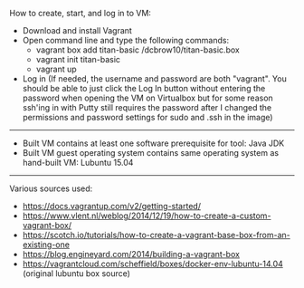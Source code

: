 How to create, start, and log in to VM:
 * Download and install Vagrant
 * Open command line and type the following commands:
   * vagrant box add titan-basic /dcbrow10/titan-basic.box    
   * vagrant init titan-basic
   * vagrant up
 * Log in (If needed, the username and password are both "vagrant". You should be able to just click the Log In button without entering the password when opening the VM on Virtualbox but for some reason ssh'ing in with Putty still requires the password after I changed the permissions and password settings for sudo and .ssh in the image)

***

* Built VM contains at least one software prerequisite for tool: Java JDK
* Built VM guest operating system contains same operating system as hand-built VM: Lubuntu 15.04

***

Various sources used:
* https://docs.vagrantup.com/v2/getting-started/
* https://www.vlent.nl/weblog/2014/12/19/how-to-create-a-custom-vagrant-box/
* https://scotch.io/tutorials/how-to-create-a-vagrant-base-box-from-an-existing-one
* https://blog.engineyard.com/2014/building-a-vagrant-box
* https://vagrantcloud.com/scheffield/boxes/docker-env-lubuntu-14.04 (original lubuntu box source)
